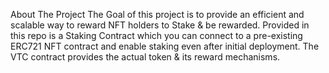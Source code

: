 About The Project
The Goal of this project is to provide an efficient and scalable way to reward NFT holders to Stake & be rewarded. Provided in this repo is a Staking Contract which you can connect to a pre-existing ERC721 NFT contract and enable staking even after initial deployment. The VTC contract provides the actual token & its reward mechanisms. 
